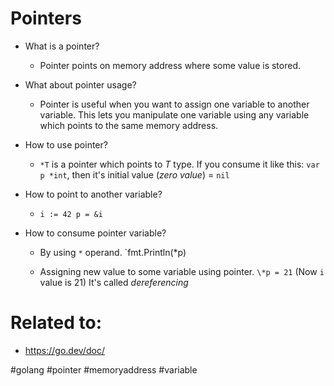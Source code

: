 # Pointers

* What is a pointer?
	
	* Pointer points on memory address where some value is stored.
	
* What about pointer usage?
	
	* Pointer is useful when you want to assign one variable to another variable. This lets you  manipulate one variable using any variable which points to the same memory address.

* How to use pointer?

	* `*T` is a pointer which points to *T* type. If you consume it like this: `var p *int`, then it's initial value (*zero value*) = `nil` 

* How to point to another variable? 
	
	* `i := 42
	   p = &i`
	
* How to consume pointer variable?
	
	* By using `*` operand. `fmt.Println(*p)

	* Assigning new value to some variable using pointer. `\*p = 21` (Now `i` value is 21) It's called *dereferencing*


# Related to: 

* https://go.dev/doc/


#golang #pointer #memoryaddress #variable
